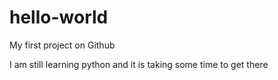 # hello-world
My first project on Github

I am still learning python and it is taking some time to get there
